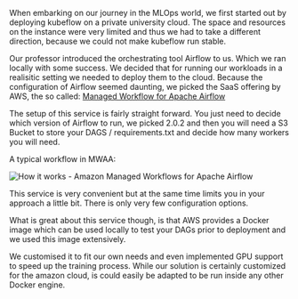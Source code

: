 When embarking on our journey in the MLOps world, we first started out by deploying kubeflow on a private university cloud. The space and resources on the instance were very limited and thus we had to take a different direction, because we could not make kubeflow run stable.

Our professor introduced the orchestrating tool Airflow to us. Which we ran locally with some success. We decided that for running our workloads in a realisitic setting we needed to deploy them to the cloud. Because the configuration of Airflow seemed daunting, we picked the SaaS offering by AWS, the so called: [Managed Workflow for Apache Airflow](https://aws.amazon.com/managed-workflows-for-apache-airflow/)

The setup of this service is fairly straight forward. You just need to decide which version of Airflow to run, we picked 2.0.2 and then you will need a S3 Bucket to store your DAGS / requirements.txt and decide how many workers you will need.

A typical workflow in MWAA:

![How it works - Amazon Managed Workflows for Apache Airflow](https://d1.awsstatic.com/product-marketing/Pinwheel/Product-Page-Diagram_Amazon-MWAA_Diagram_2x.718f4566de4f2c4225aea18a70f73e42544e703a.png)

This service is very convenient but at the same time limits you in your approach a little bit. There is only very few configuration options.

What is great about this service though, is that AWS provides a Docker image which can be used locally to test your DAGs prior to deployment and we used this image extensively.

We customised it to fit our own needs and even implemented GPU support to speed up the training process. While our solution is certainly customized for the amazon cloud, is could easily be adapted to be run inside any other Docker engine. 
